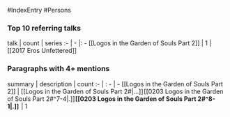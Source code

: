 #IndexEntry #Persons

### Top 10 referring talks
talk | count | series
:- | - |: -
[[Logos in the Garden of Souls Part 2]] | 1 | [[2017 Eros Unfettered]]

### Paragraphs with 4+ mentions
summary | description | count
:- | : - | -
[[Logos in the Garden of Souls Part 2]] | [[Logos in the Garden of Souls Part 2#\|...]] [[0203 Logos in the Garden of Souls Part 2#^7-4\|.]] **[[0203 Logos in the Garden of Souls Part 2#^8-1\|.]]**  | 1

